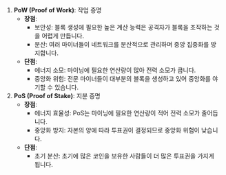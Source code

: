 1. **PoW (Proof of Work)**: 작업 증명
    - **장점**:
        - 보안성: 블록 생성에 필요한 높은 계산 능력은 공격자가 블록을 조작하는 것을 어렵게 만듭니다.
        - 분산: 여러 마이너들이 네트워크를 분산적으로 관리하며 중앙 집중화를 방지합니다.
    - **단점**:
        - 에너지 소모: 마이닝에 필요한 연산량이 많아 전력 소모가 큽니다.
        - 중앙화 위험: 전문 마이너들이 대부분의 블록을 생성하고 있어 중앙화를 야기할 수 있습니다.
2. **PoS (Proof of Stake)**: 지분 증명
    - **장점**:
        - 에너지 효율성: PoS는 마이닝에 필요한 연산량이 적어 전력 소모가 줄어듭니다.
        - 중앙화 방지: 자본의 양에 따라 투표권이 결정되므로 중앙화 위험이 낮습니다.
    - **단점**:
        - 초기 분산: 초기에 많은 코인을 보유한 사람들이 더 많은 투표권을 가지게 됩니다.